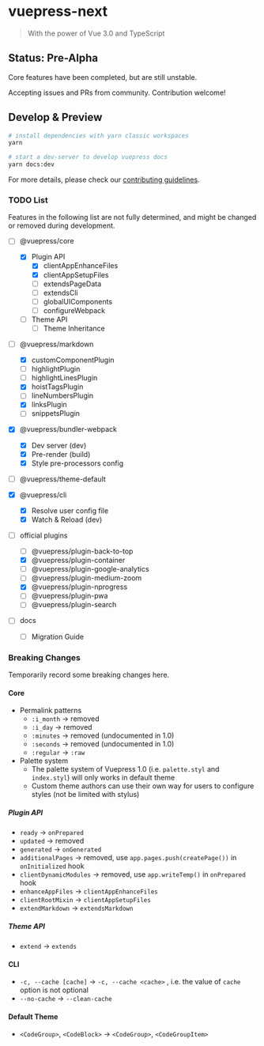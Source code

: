 # vuepress-next

> With the power of Vue 3.0 and TypeScript

## Status: Pre-Alpha

Core features have been completed, but are still unstable.

Accepting issues and PRs from community. Contribution welcome!

## Develop & Preview

```sh
# install dependencies with yarn classic workspaces
yarn

# start a dev-server to develop vuepress docs
yarn docs:dev
```

For more details, please check our [contributing guidelines](https://github.com/vuepress/vuepress-next/blob/master/docs/contributing.md).

### TODO List

Features in the following list are not fully determined, and might be changed or removed during development.

- [ ] @vuepress/core

  - [x] Plugin API
    - [x] clientAppEnhanceFiles
    - [x] clientAppSetupFiles
    - [ ] extendsPageData
    - [ ] extendsCli
    - [ ] globalUIComponents
    - [ ] configureWebpack
  - [ ] Theme API
    - [ ] Theme Inheritance

- [ ] @vuepress/markdown

  - [x] customComponentPlugin
  - [ ] highlightPlugin
  - [ ] highlightLinesPlugin
  - [x] hoistTagsPlugin
  - [ ] lineNumbersPlugin
  - [x] linksPlugin
  - [ ] snippetsPlugin

- [x] @vuepress/bundler-webpack

  - [x] Dev server (dev)
  - [x] Pre-render (build)
  - [x] Style pre-processors config

- [ ] @vuepress/theme-default

- [x] @vuepress/cli

  - [x] Resolve user config file
  - [x] Watch & Reload (dev)

- [ ] official plugins

  - [ ] @vuepress/plugin-back-to-top
  - [x] @vuepress/plugin-container
  - [ ] @vuepress/plugin-google-analytics
  - [ ] @vuepress/plugin-medium-zoom
  - [x] @vuepress/plugin-nprogress
  - [ ] @vuepress/plugin-pwa
  - [ ] @vuepress/plugin-search

- [ ] docs
  - [ ] Migration Guide

### Breaking Changes

Temporarily record some breaking changes here.

#### Core

- Permalink patterns
  - `:i_month` -> removed
  - `:i_day` -> removed
  - `:minutes` -> removed (undocumented in 1.0)
  - `:seconds` -> removed (undocumented in 1.0)
  - `:regular` -> `:raw`
- Palette system
  - The palette system of Vuepress 1.0 (i.e. `palette.styl` and `index.styl`) will only works in default theme
  - Custom theme authors can use their own way for users to configure styles (not be limited with stylus)

##### Plugin API

- `ready` -> `onPrepared`
- `updated` -> removed
- `generated` -> `onGenerated`
- `additionalPages` -> removed, use `app.pages.push(createPage())` in `onInitialized` hook
- `clientDynamicModules` -> removed, use `app.writeTemp()` in `onPrepared` hook
- `enhanceAppFiles` -> `clientAppEnhanceFiles`
- `clientRootMixin` -> `clientAppSetupFiles`
- `extendMarkdown` -> `extendsMarkdown`

##### Theme API

- `extend` -> `extends`

#### CLI

- `-c, --cache [cache]` -> `-c, --cache <cache>` , i.e. the value of `cache` option is not optional
- `--no-cache` -> `--clean-cache`

#### Default Theme

- `<CodeGroup>`, `<CodeBlock>` -> `<CodeGroup>`, `<CodeGroupItem>`
